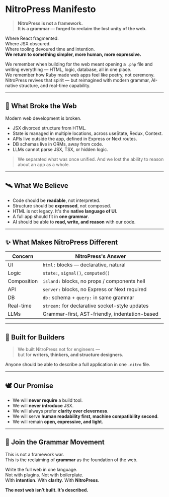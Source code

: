 # NitroPress Manifesto

> **NitroPress is not a framework.**  
> **It is a grammar — forged to reclaim the lost unity of the web.**

Where React fragmented.  
Where JSX obscured.  
Where tooling devoured time and intention.  
**We return to something simpler, more human, more expressive.**

We remember when building for the web meant opening a `.php` file and writing everything — HTML, logic, database, all in one place.  
We remember how Ruby made web apps feel like poetry, not ceremony.  
NitroPress revives that spirit — but reimagined with modern grammar, AI-native structure, and real-time capability.

---

## 🚧 What Broke the Web

Modern web development is broken.

- JSX divorced structure from HTML.
- State is managed in multiple locations, across useState, Redux, Context.
- APIs live outside the app, defined in Express or Next routes.
- DB schemas live in ORMs, away from code.
- LLMs cannot parse JSX, TSX, or hidden logic.

> We separated what was once unified.
> And we lost the ability to reason about an app as a whole.

---

## 🛰 What We Believe

- Code should be **readable**, not interpreted.
- Structure should be **expressed**, not composed.
- HTML is not legacy. It's the **native language of UI**.
- A full app should fit in **one grammar**.
- AI should be able to **read, write, and reason** with our code.

---

## ✨ What Makes NitroPress Different

| Concern     | NitroPress's Answer                             |
|-------------|--------------------------------------------------|
| UI          | `html:` blocks — declarative, natural            |
| Logic       | `state:`, `signal()`, `computed()`               |
| Composition | `island:` blocks, no props / components hell     |
| API         | `server:` blocks, no Express or Next required    |
| DB          | `db:` schema + `query:` in same grammar          |
| Real-time   | `stream:` for declarative socket-style updates   |
| LLMs        | Grammar-first, AST-friendly, indentation-based   |

---

## 💪 Built for Builders

> We built NitroPress not for engineers —  
but for **writers, thinkers, and structure designers**.

Anyone should be able to describe a full application in one `.nitro` file.

---

## 🕊 Our Promise

- We will **never require** a build tool.
- We will **never introduce** JSX.
- We will always prefer **clarity over cleverness**.
- We will serve **human readability first, machine compatibility second**.
- We will remain **open, expressive, and light**.

---

## 🚖 Join the Grammar Movement

This is not a framework war.  
This is the reclaiming of **grammar** as the foundation of the web.

Write the full web in one language.  
Not with plugins. Not with boilerplate.  
With **intention**. With **clarity**. With **NitroPress**.

**The next web isn’t built. It’s described.**